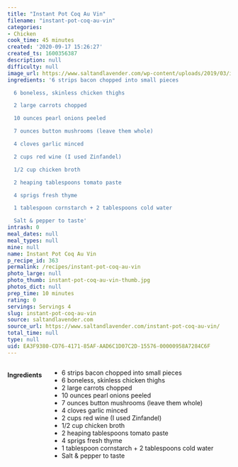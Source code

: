 ```yaml
---
title: "Instant Pot Coq Au Vin"
filename: "instant-pot-coq-au-vin"
categories:
- Chicken
cook_time: 45 minutes
created: '2020-09-17 15:26:27'
created_ts: 1600356387
description: null
difficulty: null
image_url: https://www.saltandlavender.com/wp-content/uploads/2019/03/instant-pot-coq-au-vin-recipe-2.jpg
ingredients: '6 strips bacon chopped into small pieces

  6 boneless, skinless chicken thighs

  2 large carrots chopped

  10 ounces pearl onions peeled

  7 ounces button mushrooms (leave them whole)

  4 cloves garlic minced

  2 cups red wine (I used Zinfandel)

  1/2 cup chicken broth

  2 heaping tablespoons tomato paste

  4 sprigs fresh thyme

  1 tablespoon cornstarch + 2 tablespoons cold water

  Salt & pepper to taste'
intrash: 0
meal_dates: null
meal_types: null
mine: null
name: Instant Pot Coq Au Vin
p_recipe_id: 363
permalink: /recipes/instant-pot-coq-au-vin
photo_large: null
photo_thumb: instant-pot-coq-au-vin-thumb.jpg
photos_dict: null
prep_time: 10 minutes
rating: 0
servings: Servings 4
slug: instant-pot-coq-au-vin
source: saltandlavender.com
source_url: https://www.saltandlavender.com/instant-pot-coq-au-vin/
total_time: null
type: null
uid: EA3F9380-CD76-4171-85AF-AAD6C1D07C2D-15576-00000958A7284C6F
---
```

<div class="large-8 medium-7 columns" id="writeup">	</div><!-- #writeup -->
</div><!-- #row-one -->
<div class="row" id="row-two">	<div class="medium-4 small-5 columns" id="ingredients"><h4>Ingredients</h4><div class="box box-ingredients content"><ul>
<li>6 strips bacon chopped into small pieces</li>
<li>6 boneless, skinless chicken thighs</li>
<li>2 large carrots chopped</li>
<li>10 ounces pearl onions peeled</li>
<li>7 ounces button mushrooms (leave them whole)</li>
<li>4 cloves garlic minced</li>
<li>2 cups red wine (I used Zinfandel)</li>
<li>1/2 cup chicken broth</li>
<li>2 heaping tablespoons tomato paste</li>
<li>4 sprigs fresh thyme</li>
<li>1 tablespoon cornstarch + 2 tablespoons cold water</li>
<li>Salt &amp; pepper to taste</li>
</ul>
</div>	</div>	<div class="medium-6 small-7 columns" id="directions">	</div>